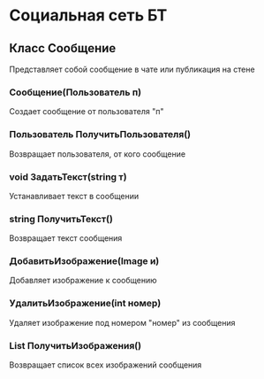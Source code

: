 # Социальная сеть БТ
## Класс Сообщение
Представляет собой сообщение в чате или публикация на стене
### Сообщение(Пользователь п)
Создает сообщение от пользователя "п"
### Пользователь ПолучитьПользователя()
Возвращает пользователя, от кого сообщение
### void ЗадатьТекст(string т)
Устанавливает текст в сообщении
### string ПолучитьТекст()
Возвращает текст сообщения
### ДобавитьИзображение(Image и)
Добавляет изображение к сообщению
### УдалитьИзображение(int номер)
Удаляет изображение под номером "номер" из сообщения
### List<Image> ПолучитьИзображения()
Возвращает список всех изображений сообщения